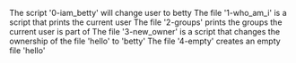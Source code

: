 The script '0-iam_betty' will change user to betty
The file '1-who_am_i' is a script that prints the current user
The file '2-groups' prints the groups the current user is part of
The file '3-new_owner' is a script that changes the ownership of the file 'hello' to 'betty' 
The file '4-empty' creates an empty file 'hello' 
